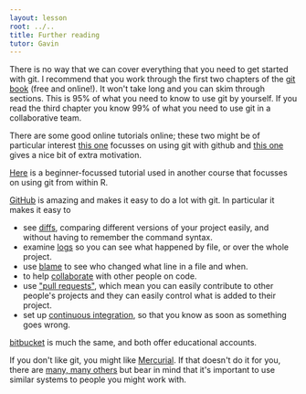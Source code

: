 ```yaml
---
layout: lesson
root: ../..
title: Further reading
tutor: Gavin
---
```


There is no way that we can cover everything that you need to get started with git.  I recommend that you work through the first two chapters of the [git book](http://git-scm.org/book) (free and online!).  It won't take long and you can skim through sections.  This is 95% of what you need to know to use git by yourself.  If you read the third chapter you know 99% of what you need to use git in a collaborative team.

There are some good online tutorials online; these two might be of particular interest [this one](http://kbroman.github.io/github_tutorial/) focusses on using git with github and [this one](http://karthik.github.io/git_intro/) gives a nice bit of extra motivation.

[Here](http://nicercode.github.io/git/) is a beginner-focussed tutorial used in another course that focusses on using git from within R.

[GitHub](http:/github.com) is amazing and makes it easy to do a lot with git.  In particular it makes it easy to
* see [diffs](https://github.com/dfalster/Revolve/compare/master%40%7B10day%7D...master), comparing different versions of your project easily, and without having to remember the command syntax.
* examine [logs](https://github.com/dfalster/Revolve/commits/master/R/utils.R) so you can see what happened by file, or over the whole project.
* use [blame](https://github.com/richfitz/diversitree/blame/master/diversitree/R/model-pgls.R) to see who changed what line in a file and when.
* to help [collaborate](https://github.com/dfalster/Revolve/commits/master) with other people on code.
* use ["pull requests"](https://github.com/richfitz/diversitree/pull/2), which mean you can easily contribute to other people's projects and they can easily control what is added to their project.
* set up [continuous integration](https://travis-ci.org/richfitz/forest), so that you know as soon as something goes wrong.

[bitbucket](http://bitbucket.org) is much the same, and both offer educational accounts.

If you don't like git, you might like [Mercurial](mercurial.selenic.com). If that doesn't do it for you, there are [many, many others](http://en.wikipedia.org/wiki/List_of_revision_control_software) but bear in mind that it's important to use similar systems to people you might work with.

